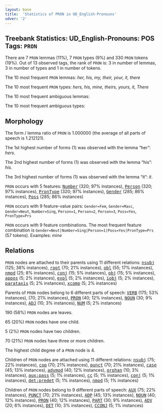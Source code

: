 ```yaml
---
layout: base
title:  'Statistics of PRON in UD_English-Pronouns'
udver: '2'
---
```


## Treebank Statistics: UD_English-Pronouns: POS Tags: `PRON`

There are 7 `PRON` lemmas (11%), 7 `PRON` types (9%) and 330 `PRON` tokens (19%).
Out of 13 observed tags, the rank of `PRON` is: 3 in number of lemmas, 3 in number of types and 1 in number of tokens.

The 10 most frequent `PRON` lemmas: <em>her, his, my, their, your, it, there</em>

The 10 most frequent `PRON` types:  <em>hers, his, mine, theirs, yours, it, There</em>

The 10 most frequent ambiguous lemmas: 

The 10 most frequent ambiguous types:  



## Morphology

The form / lemma ratio of `PRON` is 1.000000 (the average of all parts of speech is 1.212121).

The 1st highest number of forms (1) was observed with the lemma “her”: <em>hers</em>.

The 2nd highest number of forms (1) was observed with the lemma “his”: <em>his</em>.

The 3rd highest number of forms (1) was observed with the lemma “it”: <em>it</em>.

`PRON` occurs with 5 features: <tt><a href="en_pronouns-feat-Number.html">Number</a></tt> (320; 97% instances), <tt><a href="en_pronouns-feat-Person.html">Person</a></tt> (320; 97% instances), <tt><a href="en_pronouns-feat-PronType.html">PronType</a></tt> (320; 97% instances), <tt><a href="en_pronouns-feat-Gender.html">Gender</a></tt> (285; 86% instances), <tt><a href="en_pronouns-feat-Poss.html">Poss</a></tt> (285; 86% instances)

`PRON` occurs with 9 feature-value pairs: `Gender=Fem`, `Gender=Masc`, `Gender=Neut`, `Number=Sing`, `Person=1`, `Person=2`, `Person=3`, `Poss=Yes`, `PronType=Prs`

`PRON` occurs with 9 feature combinations.
The most frequent feature combination is `Gender=Neut|Number=Sing|Person=1|Poss=Yes|PronType=Prs` (57 tokens).
Examples: <em>mine</em>


## Relations

`PRON` nodes are attached to their parents using 11 different relations: <tt><a href="en_pronouns-dep-nsubj.html">nsubj</a></tt> (125; 38% instances), <tt><a href="en_pronouns-dep-root.html">root</a></tt> (70; 21% instances), <tt><a href="en_pronouns-dep-obl.html">obl</a></tt> (55; 17% instances), <tt><a href="en_pronouns-dep-nmod.html">nmod</a></tt> (25; 8% instances), <tt><a href="en_pronouns-dep-conj.html">conj</a></tt> (15; 5% instances), <tt><a href="en_pronouns-dep-obj.html">obj</a></tt> (15; 5% instances), <tt><a href="en_pronouns-dep-appos.html">appos</a></tt> (5; 2% instances), <tt><a href="en_pronouns-dep-expl.html">expl</a></tt> (5; 2% instances), <tt><a href="en_pronouns-dep-iobj.html">iobj</a></tt> (5; 2% instances), <tt><a href="en_pronouns-dep-parataxis.html">parataxis</a></tt> (5; 2% instances), <tt><a href="en_pronouns-dep-xcomp.html">xcomp</a></tt> (5; 2% instances)

Parents of `PRON` nodes belong to 6 different parts of speech: <tt><a href="en_pronouns-pos-VERB.html">VERB</a></tt> (175; 53% instances),  (70; 21% instances), <tt><a href="en_pronouns-pos-PRON.html">PRON</a></tt> (40; 12% instances), <tt><a href="en_pronouns-pos-NOUN.html">NOUN</a></tt> (30; 9% instances), <tt><a href="en_pronouns-pos-ADJ.html">ADJ</a></tt> (10; 3% instances), <tt><a href="en_pronouns-pos-NUM.html">NUM</a></tt> (5; 2% instances)

190 (58%) `PRON` nodes are leaves.

65 (20%) `PRON` nodes have one child.

5 (2%) `PRON` nodes have two children.

70 (21%) `PRON` nodes have three or more children.

The highest child degree of a `PRON` node is 4.

Children of `PRON` nodes are attached using 11 different relations: <tt><a href="en_pronouns-dep-nsubj.html">nsubj</a></tt> (75; 22% instances), <tt><a href="en_pronouns-dep-cop.html">cop</a></tt> (70; 21% instances), <tt><a href="en_pronouns-dep-punct.html">punct</a></tt> (70; 21% instances), <tt><a href="en_pronouns-dep-case.html">case</a></tt> (45; 13% instances), <tt><a href="en_pronouns-dep-advmod.html">advmod</a></tt> (40; 12% instances), <tt><a href="en_pronouns-dep-orphan.html">orphan</a></tt> (10; 3% instances), <tt><a href="en_pronouns-dep-aux-pass.html">aux:pass</a></tt> (5; 1% instances), <tt><a href="en_pronouns-dep-cc.html">cc</a></tt> (5; 1% instances), <tt><a href="en_pronouns-dep-conj.html">conj</a></tt> (5; 1% instances), <tt><a href="en_pronouns-dep-det-predet.html">det:predet</a></tt> (5; 1% instances), <tt><a href="en_pronouns-dep-nmod.html">nmod</a></tt> (5; 1% instances)

Children of `PRON` nodes belong to 9 different parts of speech: <tt><a href="en_pronouns-pos-AUX.html">AUX</a></tt> (75; 22% instances), <tt><a href="en_pronouns-pos-PUNCT.html">PUNCT</a></tt> (70; 21% instances), <tt><a href="en_pronouns-pos-ADP.html">ADP</a></tt> (45; 13% instances), <tt><a href="en_pronouns-pos-NOUN.html">NOUN</a></tt> (40; 12% instances), <tt><a href="en_pronouns-pos-PRON.html">PRON</a></tt> (40; 12% instances), <tt><a href="en_pronouns-pos-PART.html">PART</a></tt> (30; 9% instances), <tt><a href="en_pronouns-pos-ADV.html">ADV</a></tt> (20; 6% instances), <tt><a href="en_pronouns-pos-DET.html">DET</a></tt> (10; 3% instances), <tt><a href="en_pronouns-pos-CCONJ.html">CCONJ</a></tt> (5; 1% instances)

